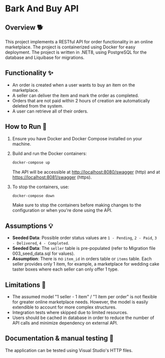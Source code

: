 # Bark And Buy API

## Overview 🐕

This project implements a RESTful API for order functionality in an online marketplace. The project is containerized using Docker for easy deployment.
The project is written in .NET8, using PostgreSQL for the database and Liquibase for migrations.

## Functionality ✨

- An order is created when a user wants to buy an item on the marketplace.
- A seller can deliver the item and mark the order as completed.
- Orders that are not paid within 2 hours of creation are automatically deleted from the system.
- A user can retrieve all of their orders.

## How to Run 🏃

1. Ensure you have Docker and Docker Compose installed on your machine.

2. Build and run the Docker containers:

    ```bash
    docker-compose up
    ```

   The API will be accessible at [http://localhost:8080/swagger](http://localhost:8080/swagger) (http) and at [https://localhost:8081/swagger](https://localhost:8081/swagger) (https).

3. To stop the containers, use:

    ```bash
    docker-compose down
    ```

   Make sure to stop the containers before making changes to the configuration or when you're done using the API.

## Assumptions 💡

- **Seeded Data**: Possible order status values are `1 - Pending`, `2 - Paid`, `3 - Delivered`, `4 - Completed`. 
- **Seeded Data**: The `seller` table is pre-populated (refer to Migration file 003_seed_data.sql for values).
- **Assumption**: There is no `item_id` in orders table or `items` table. Each seller provides only 1 item, for example, a marketplace for wedding cake taster boxes where each seller can only offer 1 type.

## Limitations 🧠
- The assumed model "1 seller - 1 item" / "1 item per order" is not flexible for greater online marketplace needs. However, the model is easily extendible to account for more complex structures.
- Integration tests where skipped due to limited resources.
- Users should be cached in database in order to reduce the number of API calls and minimize dependency on external API.

## Documentation & manual testing 🌻

The application can be tested using Visual Studio's HTTP files.
